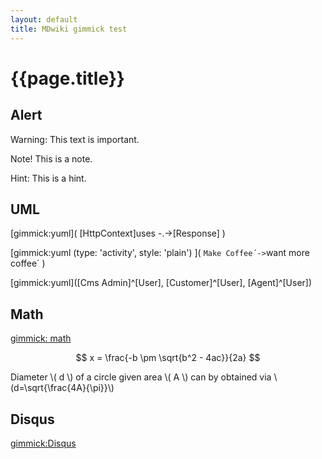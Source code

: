 ```yaml
---
layout: default
title: MDwiki gimmick test
---
```


# {{page.title}}

Alert
----
Warning: This text is important.

Note! This is a note.

Hint: This is a hint.


UML
----
[gimmick:yuml]( [HttpContext]uses -.->[Response] )

[gimmick:yuml (type: 'activity', style: 'plain') ]( `Make Coffee´->`want more coffee´ )

[gimmick:yuml]([Cms Admin]^[User], [Customer]^[User], [Agent]^[User])


Math
----
[gimmick: math]()

$$ x = \frac{-b \pm \sqrt{b^2 - 4ac}}{2a} $$

Diameter \\( d \\) of a circle given area \\( A \\) can by obtained via \\(d=\sqrt{\frac{4A}{\pi}}\\)


Disqus
----
[gimmick:Disqus](nsdictionary-github-io)
